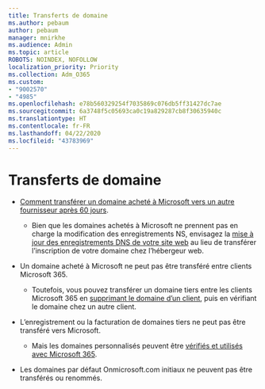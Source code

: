 ```yaml
---
title: Transferts de domaine
ms.author: pebaum
author: pebaum
manager: mnirkhe
ms.audience: Admin
ms.topic: article
ROBOTS: NOINDEX, NOFOLLOW
localization_priority: Priority
ms.collection: Adm_O365
ms.custom:
- "9002570"
- "4985"
ms.openlocfilehash: e78b560329254f7035869c076db5ff31427dc7ae
ms.sourcegitcommit: 6a3748f5c05693ca0c19a829287cb8f30635940c
ms.translationtype: HT
ms.contentlocale: fr-FR
ms.lasthandoff: 04/22/2020
ms.locfileid: "43783969"
---
```

# <a name="domain-transfers"></a>Transferts de domaine

- [Comment transférer un domaine acheté à Microsoft vers un autre fournisseur après 60 jours](https://docs.microsoft.com/microsoft-365/admin/setup/domains-faq?view=o365-worldwide#can-i-transfer-a-domain-i-purchased-from-microsoft-to-another-provider).

    - Bien que les domaines achetés à Microsoft ne prennent pas en charge la modification des enregistrements NS, envisagez la [mise à jour des enregistrements DNS de votre site web](https://docs.microsoft.com/microsoft-365/admin/dns/update-dns-records-to-retain-current-hosting-provider?view=o365-worldwide) au lieu de transférer l’inscription de votre domaine chez l’hébergeur web.

- Un domaine acheté à Microsoft ne peut pas être transféré entre clients Microsoft 365. 

    - Toutefois, vous pouvez transférer un domaine tiers entre les clients Microsoft 365 en [supprimant le domaine d’un client](https://docs.microsoft.com/microsoft-365/admin/get-help-with-domains/remove-a-domain?view=o365-worldwide), puis en vérifiant le domaine chez un autre client.

- L’enregistrement ou la facturation de domaines tiers ne peut pas être transféré vers Microsoft.

    - Mais les domaines personnalisés peuvent être [vérifiés et utilisés avec Microsoft 365](https://docs.microsoft.com/microsoft-365/admin/setup/add-domain?view=o365-worldwide).

- Les domaines par défaut Onmicrosoft.com initiaux ne peuvent pas être transférés ou renommés.
